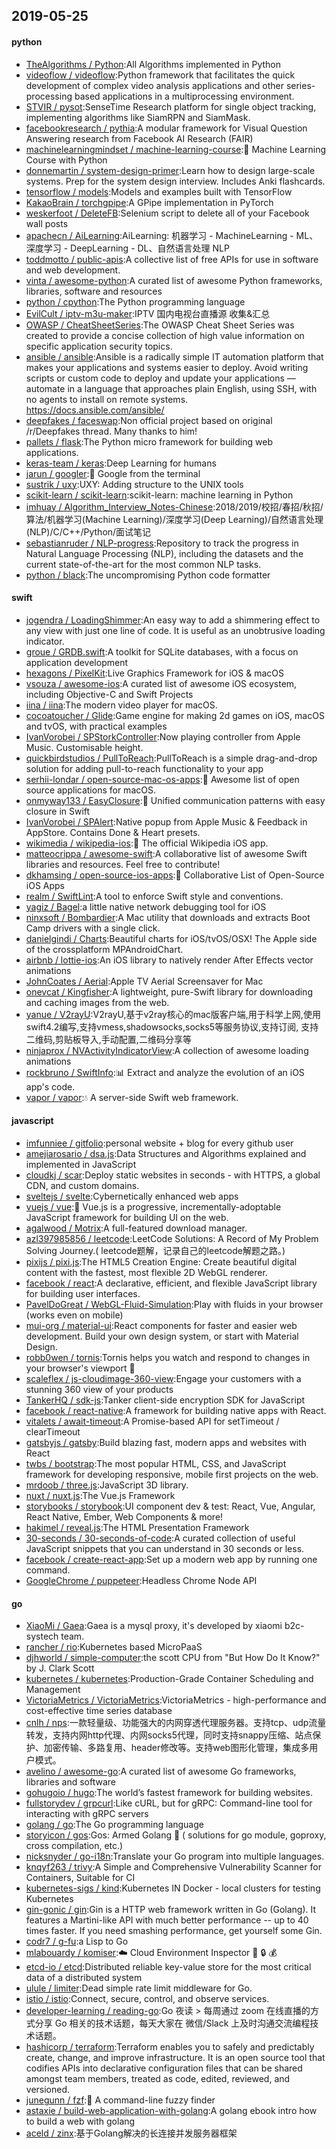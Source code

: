 ## 2019-05-25

#### python
* [TheAlgorithms / Python](https://github.com/TheAlgorithms/Python):All Algorithms implemented in Python
* [videoflow / videoflow](https://github.com/videoflow/videoflow):Python framework that facilitates the quick development of complex video analysis applications and other series-processing based applications in a multiprocessing environment.
* [STVIR / pysot](https://github.com/STVIR/pysot):SenseTime Research platform for single object tracking, implementing algorithms like SiamRPN and SiamMask.
* [facebookresearch / pythia](https://github.com/facebookresearch/pythia):A modular framework for Visual Question Answering research from Facebook AI Research (FAIR)
* [machinelearningmindset / machine-learning-course](https://github.com/machinelearningmindset/machine-learning-course):💬
Machine Learning Course with Python
* [donnemartin / system-design-primer](https://github.com/donnemartin/system-design-primer):Learn how to design large-scale systems. Prep for the system design interview. Includes Anki flashcards.
* [tensorflow / models](https://github.com/tensorflow/models):Models and examples built with TensorFlow
* [KakaoBrain / torchgpipe](https://github.com/KakaoBrain/torchgpipe):A GPipe implementation in PyTorch
* [weskerfoot / DeleteFB](https://github.com/weskerfoot/DeleteFB):Selenium script to delete all of your Facebook wall posts
* [apachecn / AiLearning](https://github.com/apachecn/AiLearning):AiLearning: 机器学习 - MachineLearning - ML、深度学习 - DeepLearning - DL、自然语言处理 NLP
* [toddmotto / public-apis](https://github.com/toddmotto/public-apis):A collective list of free APIs for use in software and web development.
* [vinta / awesome-python](https://github.com/vinta/awesome-python):A curated list of awesome Python frameworks, libraries, software and resources
* [python / cpython](https://github.com/python/cpython):The Python programming language
* [EvilCult / iptv-m3u-maker](https://github.com/EvilCult/iptv-m3u-maker):IPTV 国内电视台直播源 收集&汇总
* [OWASP / CheatSheetSeries](https://github.com/OWASP/CheatSheetSeries):The OWASP Cheat Sheet Series was created to provide a concise collection of high value information on specific application security topics.
* [ansible / ansible](https://github.com/ansible/ansible):Ansible is a radically simple IT automation platform that makes your applications and systems easier to deploy. Avoid writing scripts or custom code to deploy and update your applications — automate in a language that approaches plain English, using SSH, with no agents to install on remote systems. https://docs.ansible.com/ansible/
* [deepfakes / faceswap](https://github.com/deepfakes/faceswap):Non official project based on original /r/Deepfakes thread. Many thanks to him!
* [pallets / flask](https://github.com/pallets/flask):The Python micro framework for building web applications.
* [keras-team / keras](https://github.com/keras-team/keras):Deep Learning for humans
* [jarun / googler](https://github.com/jarun/googler):👀
Google from the terminal
* [sustrik / uxy](https://github.com/sustrik/uxy):UXY: Adding structure to the UNIX tools
* [scikit-learn / scikit-learn](https://github.com/scikit-learn/scikit-learn):scikit-learn: machine learning in Python
* [imhuay / Algorithm_Interview_Notes-Chinese](https://github.com/imhuay/Algorithm_Interview_Notes-Chinese):2018/2019/校招/春招/秋招/算法/机器学习(Machine Learning)/深度学习(Deep Learning)/自然语言处理(NLP)/C/C++/Python/面试笔记
* [sebastianruder / NLP-progress](https://github.com/sebastianruder/NLP-progress):Repository to track the progress in Natural Language Processing (NLP), including the datasets and the current state-of-the-art for the most common NLP tasks.
* [python / black](https://github.com/python/black):The uncompromising Python code formatter

#### swift
* [jogendra / LoadingShimmer](https://github.com/jogendra/LoadingShimmer):An easy way to add a shimmering effect to any view with just one line of code. It is useful as an unobtrusive loading indicator.
* [groue / GRDB.swift](https://github.com/groue/GRDB.swift):A toolkit for SQLite databases, with a focus on application development
* [hexagons / PixelKit](https://github.com/hexagons/PixelKit):Live Graphics Framework for iOS & macOS
* [vsouza / awesome-ios](https://github.com/vsouza/awesome-ios):A curated list of awesome iOS ecosystem, including Objective-C and Swift Projects
* [iina / iina](https://github.com/iina/iina):The modern video player for macOS.
* [cocoatoucher / Glide](https://github.com/cocoatoucher/Glide):Game engine for making 2d games on iOS, macOS and tvOS, with practical examples
* [IvanVorobei / SPStorkController](https://github.com/IvanVorobei/SPStorkController):Now playing controller from Apple Music. Customisable height.
* [quickbirdstudios / PullToReach](https://github.com/quickbirdstudios/PullToReach):PullToReach is a simple drag-and-drop solution for adding pull-to-reach functionality to your app
* [serhii-londar / open-source-mac-os-apps](https://github.com/serhii-londar/open-source-mac-os-apps):🚀
Awesome list of open source applications for macOS.
* [onmyway133 / EasyClosure](https://github.com/onmyway133/EasyClosure):🍩
Unified communication patterns with easy closure in Swift
* [IvanVorobei / SPAlert](https://github.com/IvanVorobei/SPAlert):Native popup from Apple Music & Feedback in AppStore. Contains Done & Heart presets.
* [wikimedia / wikipedia-ios](https://github.com/wikimedia/wikipedia-ios):📱
The official Wikipedia iOS app.
* [matteocrippa / awesome-swift](https://github.com/matteocrippa/awesome-swift):A collaborative list of awesome Swift libraries and resources. Feel free to contribute!
* [dkhamsing / open-source-ios-apps](https://github.com/dkhamsing/open-source-ios-apps):📱
Collaborative List of Open-Source iOS Apps
* [realm / SwiftLint](https://github.com/realm/SwiftLint):A tool to enforce Swift style and conventions.
* [yagiz / Bagel](https://github.com/yagiz/Bagel):a little native network debugging tool for iOS
* [ninxsoft / Bombardier](https://github.com/ninxsoft/Bombardier):A Mac utility that downloads and extracts Boot Camp drivers with a single click.
* [danielgindi / Charts](https://github.com/danielgindi/Charts):Beautiful charts for iOS/tvOS/OSX! The Apple side of the crossplatform MPAndroidChart.
* [airbnb / lottie-ios](https://github.com/airbnb/lottie-ios):An iOS library to natively render After Effects vector animations
* [JohnCoates / Aerial](https://github.com/JohnCoates/Aerial):Apple TV Aerial Screensaver for Mac
* [onevcat / Kingfisher](https://github.com/onevcat/Kingfisher):A lightweight, pure-Swift library for downloading and caching images from the web.
* [yanue / V2rayU](https://github.com/yanue/V2rayU):V2rayU,基于v2ray核心的mac版客户端,用于科学上网,使用swift4.2编写,支持vmess,shadowsocks,socks5等服务协议,支持订阅, 支持二维码,剪贴板导入,手动配置,二维码分享等
* [ninjaprox / NVActivityIndicatorView](https://github.com/ninjaprox/NVActivityIndicatorView):A collection of awesome loading animations
* [rockbruno / SwiftInfo](https://github.com/rockbruno/SwiftInfo):📊
Extract and analyze the evolution of an iOS app's code.
* [vapor / vapor](https://github.com/vapor/vapor):💧
A server-side Swift web framework.

#### javascript
* [imfunniee / gitfolio](https://github.com/imfunniee/gitfolio):personal website + blog for every github user
* [amejiarosario / dsa.js](https://github.com/amejiarosario/dsa.js):Data Structures and Algorithms explained and implemented in JavaScript
* [cloudkj / scar](https://github.com/cloudkj/scar):Deploy static websites in seconds - with HTTPS, a global CDN, and custom domains.
* [sveltejs / svelte](https://github.com/sveltejs/svelte):Cybernetically enhanced web apps
* [vuejs / vue](https://github.com/vuejs/vue):🖖
Vue.js is a progressive, incrementally-adoptable JavaScript framework for building UI on the web.
* [agalwood / Motrix](https://github.com/agalwood/Motrix):A full-featured download manager.
* [azl397985856 / leetcode](https://github.com/azl397985856/leetcode):LeetCode Solutions: A Record of My Problem Solving Journey.( leetcode题解，记录自己的leetcode解题之路。)
* [pixijs / pixi.js](https://github.com/pixijs/pixi.js):The HTML5 Creation Engine: Create beautiful digital content with the fastest, most flexible 2D WebGL renderer.
* [facebook / react](https://github.com/facebook/react):A declarative, efficient, and flexible JavaScript library for building user interfaces.
* [PavelDoGreat / WebGL-Fluid-Simulation](https://github.com/PavelDoGreat/WebGL-Fluid-Simulation):Play with fluids in your browser (works even on mobile)
* [mui-org / material-ui](https://github.com/mui-org/material-ui):React components for faster and easier web development. Build your own design system, or start with Material Design.
* [robb0wen / tornis](https://github.com/robb0wen/tornis):Tornis helps you watch and respond to changes in your browser's viewport
🌲
* [scaleflex / js-cloudimage-360-view](https://github.com/scaleflex/js-cloudimage-360-view):Engage your customers with a stunning 360 view of your products
* [TankerHQ / sdk-js](https://github.com/TankerHQ/sdk-js):Tanker client-side encryption SDK for JavaScript
* [facebook / react-native](https://github.com/facebook/react-native):A framework for building native apps with React.
* [vitalets / await-timeout](https://github.com/vitalets/await-timeout):A Promise-based API for setTimeout / clearTimeout
* [gatsbyjs / gatsby](https://github.com/gatsbyjs/gatsby):Build blazing fast, modern apps and websites with React
* [twbs / bootstrap](https://github.com/twbs/bootstrap):The most popular HTML, CSS, and JavaScript framework for developing responsive, mobile first projects on the web.
* [mrdoob / three.js](https://github.com/mrdoob/three.js):JavaScript 3D library.
* [nuxt / nuxt.js](https://github.com/nuxt/nuxt.js):The Vue.js Framework
* [storybooks / storybook](https://github.com/storybooks/storybook):UI component dev & test: React, Vue, Angular, React Native, Ember, Web Components & more!
* [hakimel / reveal.js](https://github.com/hakimel/reveal.js):The HTML Presentation Framework
* [30-seconds / 30-seconds-of-code](https://github.com/30-seconds/30-seconds-of-code):A curated collection of useful JavaScript snippets that you can understand in 30 seconds or less.
* [facebook / create-react-app](https://github.com/facebook/create-react-app):Set up a modern web app by running one command.
* [GoogleChrome / puppeteer](https://github.com/GoogleChrome/puppeteer):Headless Chrome Node API

#### go
* [XiaoMi / Gaea](https://github.com/XiaoMi/Gaea):Gaea is a mysql proxy, it's developed by xiaomi b2c-systech team.
* [rancher / rio](https://github.com/rancher/rio):Kubernetes based MicroPaaS
* [djhworld / simple-computer](https://github.com/djhworld/simple-computer):the scott CPU from "But How Do It Know?" by J. Clark Scott
* [kubernetes / kubernetes](https://github.com/kubernetes/kubernetes):Production-Grade Container Scheduling and Management
* [VictoriaMetrics / VictoriaMetrics](https://github.com/VictoriaMetrics/VictoriaMetrics):VictoriaMetrics - high-performance and cost-effective time series database
* [cnlh / nps](https://github.com/cnlh/nps):一款轻量级、功能强大的内网穿透代理服务器。支持tcp、udp流量转发，支持内网http代理、内网socks5代理，同时支持snappy压缩、站点保护、加密传输、多路复用、header修改等。支持web图形化管理，集成多用户模式。
* [avelino / awesome-go](https://github.com/avelino/awesome-go):A curated list of awesome Go frameworks, libraries and software
* [gohugoio / hugo](https://github.com/gohugoio/hugo):The world’s fastest framework for building websites.
* [fullstorydev / grpcurl](https://github.com/fullstorydev/grpcurl):Like cURL, but for gRPC: Command-line tool for interacting with gRPC servers
* [golang / go](https://github.com/golang/go):The Go programming language
* [storyicon / gos](https://github.com/storyicon/gos):Gos: Armed Golang
💪
( solutions for go module, goproxy, cross compilation, etc.)
* [nicksnyder / go-i18n](https://github.com/nicksnyder/go-i18n):Translate your Go program into multiple languages.
* [knqyf263 / trivy](https://github.com/knqyf263/trivy):A Simple and Comprehensive Vulnerability Scanner for Containers, Suitable for CI
* [kubernetes-sigs / kind](https://github.com/kubernetes-sigs/kind):Kubernetes IN Docker - local clusters for testing Kubernetes
* [gin-gonic / gin](https://github.com/gin-gonic/gin):Gin is a HTTP web framework written in Go (Golang). It features a Martini-like API with much better performance -- up to 40 times faster. If you need smashing performance, get yourself some Gin.
* [codr7 / g-fu](https://github.com/codr7/g-fu):a Lisp to Go
* [mlabouardy / komiser](https://github.com/mlabouardy/komiser):☁️
Cloud Environment Inspector
👮
🔒
💰
* [etcd-io / etcd](https://github.com/etcd-io/etcd):Distributed reliable key-value store for the most critical data of a distributed system
* [ulule / limiter](https://github.com/ulule/limiter):Dead simple rate limit middleware for Go.
* [istio / istio](https://github.com/istio/istio):Connect, secure, control, and observe services.
* [developer-learning / reading-go](https://github.com/developer-learning/reading-go):Go 夜读 > 每周通过 zoom 在线直播的方式分享 Go 相关的技术话题，每天大家在 微信/Slack 上及时沟通交流编程技术话题。
* [hashicorp / terraform](https://github.com/hashicorp/terraform):Terraform enables you to safely and predictably create, change, and improve infrastructure. It is an open source tool that codifies APIs into declarative configuration files that can be shared amongst team members, treated as code, edited, reviewed, and versioned.
* [junegunn / fzf](https://github.com/junegunn/fzf):🌸
A command-line fuzzy finder
* [astaxie / build-web-application-with-golang](https://github.com/astaxie/build-web-application-with-golang):A golang ebook intro how to build a web with golang
* [aceld / zinx](https://github.com/aceld/zinx):基于Golang解决的长连接并发服务器框架
